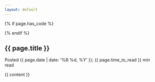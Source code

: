 ```yaml
---
layout: default
---
```


<span/>

{% if page.has_code %}
  <link rel="stylesheet" type="text/css" href="{{ "/assets/code.css" | relative_url }}">
{% endif %}

<section>
  <h1 class="date">{{ page.title }}</h1>
  <p class="date">
    Posted {{ page.date | date: '%B %d, %Y' }}; {{ page.time_to_read }} min read
  </p>
  {{ content }}
</section>
